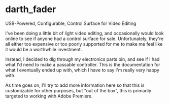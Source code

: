 # darth_fader
USB-Powered, Configurable, Control Surface for Video Editing 

I've been doing a little bit of light video editing, and occasionally would look online to see if anyone had a control surface for sale. Unfortunately, they're all either too expensive or too poorly supported for me to make me feel like it would be a worthwhile investment. 

Instead, I decided to dig through my electronics parts bin, and see if I had what I'd need to make a passable controller.  This is the documentation for what I eventually ended up with, which I have to say I'm really very happy with.

As time goes on, I'll try to add more information here so that this is customizable for other purposes, but "out of the box", this is primarily targeted to working with Adobe Premiere.

